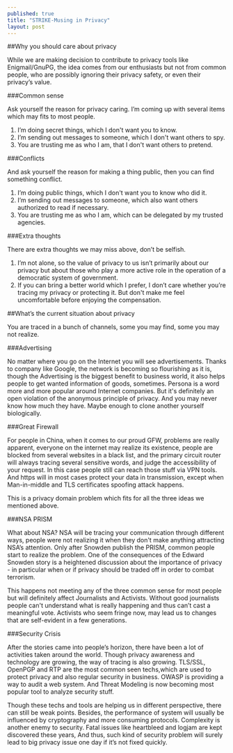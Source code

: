 ```yaml
---
published: true
title: "STRIKE-Musing in Privacy"
layout: post
---
```



##Why you should care about privacy

While we are making decision to contribute to privacy tools like Enigmail/GnuPG, the idea comes from our enthusiasts but not from common people, who are possibly ignoring their privacy safety, or even their privacy’s value.

###Common sense

Ask yourself the reason for privacy caring. I’m coming up with several items which may fits to most people.

1. I’m doing secret things, which I don't want you to know.
2. I’m sending out messages to someone, which I don't want others to spy.
3. You are trusting me as who I am, that I don't want others to pretend.

###Conflicts

And ask yourself the reason for making a thing public, then you can find something conflict.

1. I’m doing public things, which I don't want you to know who did it.
2. I’m sending out messages to someone, which also want others authorized to read if necessary.
3. You are trusting me as who I am, which can be delegated by my trusted agencies.

###Extra thoughts

There are extra thoughts we may miss above, don’t be selfish.

1. I’m not alone, so the value of privacy to us isn’t primarily about our privacy but about those who play a more active role in the operation of a democratic system of government.
2. If you can bring a better world which I prefer, I don’t care whether you’re tracing my privacy or protecting it. But don't make me feel uncomfortable before enjoying the compensation.

##What’s the current situation about privacy

You are traced in a bunch of channels, some you may find, some you may not realize.

###Advertising

No matter where you go on the Internet you will see advertisements. Thanks to company like Google, the network is becoming so flourishing as it is, though the Advertising is the biggest benefit to business world, it also helps people to get wanted information of goods, sometimes. Persona is a word more and more popular around Internet companies. But it's definitely an open violation of the anonymous principle of privacy. And you may never know how much they have. Maybe enough to clone another yourself biologically.

###Great Firewall

For people in China, when it comes to our proud GFW, problems are really apparent, everyone on the internet may realize its existence, people are blocked from several websites in a black list, and the primary circuit router will always tracing several sensitive words, and judge the accessibility of your request. In this case people still can reach those stuff via VPN tools. And https will in most cases protect your data in transmission, except when Man-in-middle and TLS certificates spoofing attack happens.

This is a privacy domain problem which fits for all the three ideas we mentioned above.

###NSA PRISM

What about NSA? NSA will be tracing your communication through different ways, people were not realizing it when they don't make anything attracting NSA’s attention. Only after Snowden publish the PRISM, common people start to realize the problem. One of the consequences of the Edward Snowden story is a heightened discussion about the importance of privacy - in particular when or if privacy should be traded off in order to combat terrorism.

This happens not meeting any of the three common sense for most people but will definitely affect Journalists and Activists. Without good journalists people can't understand what is really happening and thus can’t cast a meaningful vote. Activists who seem fringe now, may lead us to changes that are self-evident in a few generations.

###Security Crisis

After the stories came into people’s horizon, there have been a lot of activities taken around the world. Though privacy awareness and technology are growing, the way of tracing is also growing. TLS/SSL, OpenPGP and RTP are the most common seen techs,which are used to protect privacy and also regular security in business. OWASP is providing a way to audit a web system. And Threat Modeling is now becoming most popular tool to analyze security stuff.

Though these techs and tools are helping us in different perspective, there can still be weak points. Besides, the performance of system will usually be influenced by cryptography and more consuming protocols. Complexity is another enemy to security. Fatal issues like heartbleed and logjam are kept discovered these years, And thus, such kind of security problem will surely lead to big privacy issue one day if it’s not fixed quickly.
